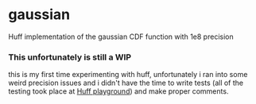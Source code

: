 # gaussian

Huff implementation of the gaussian CDF function with 1e8 precision

### This unfortunately is still a WIP
this is my first time experimenting with huff, unfortunately i ran into some weird precision issues and i didn't have the time to write tests (all of the testing took place at [Huff playground](https://oguimbal.github.io/huff/)) and make proper comments.